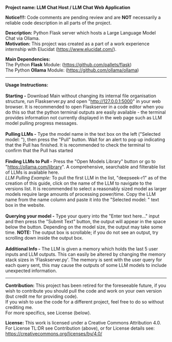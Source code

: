 **Project name: LLM Chat Host / LLM Chat Web Application**

**Notice!!!:** Code comments are pending review and are **NOT** necessarily a reliable code description in all parts of the project.

**Description:** Python Flask server which hosts a Large Language Model Chat via Ollama. 
<br>**Motivation:** This project was created as a part of a work experience internship with Elucidat (https://www.elucidat.com/).

**Main Dependencies:** 
<br>The Python **Flask** Module: (https://github.com/pallets/flask)
<br>The Python **Ollama** Module: (https://github.com/ollama/ollama)

________________________________________________________________
**Usage Instructions:** <br>
<br>**Starting -** Download Main without changing its internal file organisation structure, run Flaskserver.py and open "http://127.0.0.1:5000" in your web browser.
It is recommended to open Flaskserver in a code editor when you do this so that the python terminal outputs are easily available - the terminal provides information not currently displayed in the web page such as LLM model pulling progress messages.
<br><br>**Pulling LLMs -** Type the model name in the text box on the left ("Selected model: "), then press the "Pull" button. Wait for an alert to pop up indicating that the Pull has finished. It is recommended to check the terminal to confirm that the Pull has started
<br><br>**Finding LLMs to Pull -** Press the "Open Models Library" button or go to "https://ollama.com/library". A comprehensive, searchable and filterable list of LLMs is available here. 
<br>*LLM Pulling Example:* To pull the first LLM in the list, "deepseek-r1" as of the creation of this guide, click on the name of the LLM to navigate to the versions list. It is recommended to select a reasonably sized model as larger models require large amounts of processing power/time. Copy the LLM name from the name column and paste it into the "Selected model: " text box in the website.
<br><br>**Querying your model -** Type your query into the "Enter text here..." input and then press the "Submit Text" button, the output will appear in the space below the button. Depending on the model size, the output may take some time. **NOTE:** The output box is scrollable; if you do not see an output, try scrolling down inside the output box.
<br><br>**Additional Info -** The LLM is given a memory which holds the last 5 user inputs and LLM outputs. This can easily be altered by changing the memory stack sizes in 'Flaskserver.py'. The memory is sent with the user query for each query sent, this may cause the outputs of some LLM models to include unexpected information.
________________________________________________________________

**Contribution:** This project has been retired for the foreseeable future, if you wish to contribute you should pull the code and work on your own version (but credit me for providing code). <br>
If you wish to use the code for a different project, feel free to do so without crediting me. <br>For more specifics, see License (below).

**License:** This work is licensed under a Creative Commons Attribution 4.0. <br> For License TL:DR see Contribution (above), or for License details see: https://creativecommons.org/licenses/by/4.0/ 
